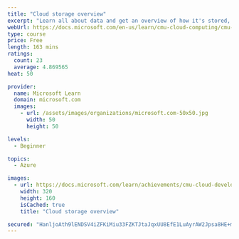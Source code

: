 ```yaml
---
title: "Cloud storage overview"
excerpt: "Learn all about data and get an overview of how it's stored, including local and distributed file systems, databases, and object storage."
webUrl: https://docs.microsoft.com/en-us/learn/cmu-cloud-computing/cmu-cloud-storage/
type: course
price: Free
length: 163 mins
ratings:
  count: 23
  average: 4.869565
heat: 50

provider:
  name: Microsoft Learn
  domain: microsoft.com
  images:
    - url: /assets/images/organizations/microsoft.com-50x50.jpg
      width: 50
      height: 50

levels:
  - Beginner

topics:
  - Azure

images:
  - url: https://docs.microsoft.com/learn/achievements/cmu-cloud-developer/cloud-storage-overview-social.png
    width: 320
    height: 160
    isCached: true
    title: "Cloud storage overview"

secured: "HanljoAth9lENDSV4iZFKiMiu33FZKTJtaJqxUU8EfE1LuAyrAW2Jpsa8HE+m3CexKBTGoLaBmWZEfittHLkM3RMHwf++6KAg8gR4B4lkvH1CLueEQIiJ+qyi1IKy3yhFLkvYl9RqNutXLwlI2M5BWl0fVzI5NRCcp0f2h5XDYgzXN2+fq3kPFxMfkhxyEYgGABGXBJCsvD2TEmUPw0eE2k32tjcEvRU48s6qegj4IEggvGHqHyhrPKzKrWMhv0B/pe5GNWWjS/vKaLOiavZWWWRSVuo2tZg4QUblQ7JjLdDbUlpKKb6KvId5UH/HK6aiYQ7Ryj7y9PdJCwip71+bChvFztqdXZGDSSkft1bUzbPYn5hYck6CrrF9pbgY0VxZ1nyA5siI3TGz29soeXT/w==;PFYtOC/dOVdoxCF4uB8HcA=="
---
```


